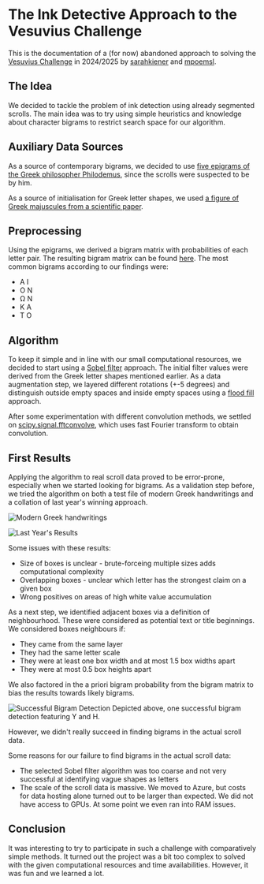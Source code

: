 # The Ink Detective Approach to the Vesuvius Challenge

This is the documentation of a (for now) abandoned approach to solving the [Vesuvius Challenge](https://scrollprize.org/) in 2024/2025 by [sarahkiener](https://github.com/sarahkiener) and [mpoemsl](https://github.com/mpoemsl).

## The Idea

We decided to tackle the problem of ink detection using already segmented scrolls. The main idea was to try using simple heuristics and knowledge about character bigrams to restrict search space for our algorithm.

## Auxiliary Data Sources

As a source of contemporary bigrams, we decided to use [five epigrams of the Greek philosopher Philodemus](https://www.perseus.tufts.edu/hopper/searchresults?target=greek&all_words=philodemus&all_words_expand=on&phrase=&any_words=&exclude_words=&documents=), since the scrolls were suspected to be by him.

As a source of initialisation for Greek letter shapes, we used [a figure of Greek majuscules from a scientific paper](https://www.researchgate.net/figure/Greek-alphabet-of-24-letters_fig1_374386506).

## Preprocessing

Using the epigrams, we derived a bigram matrix with probabilities of each letter pair. The resulting bigram matrix can be found [here](https://ink-detective.github.io/assets/bigram_matrix.csv). The most common bigrams according to our findings were:

* Α Ι
* Ο Ν
* Ω Ν
* Κ Α
* Τ Ο

## Algorithm

To keep it simple and in line with our small computational resources, we decided to start using a [Sobel filter](https://en.wikipedia.org/wiki/Sobel_operator) approach. The initial filter values were derived from the Greek letter shapes mentioned earlier. As a data augmentation step, we layered different rotations (+-5 degrees) and distinguish outside empty spaces and inside empty spaces using a [flood fill](https://en.wikipedia.org/wiki/Flood_fill) approach.

After some experimentation with different convolution methods, we settled on [scipy.signal.fftconvolve](https://docs.scipy.org/doc/scipy/reference/generated/scipy.signal.fftconvolve.html), which uses fast Fourier transform to obtain convolution.

## First Results

Applying the algorithm to real scroll data proved to be error-prone, especially when we started looking for bigrams. As a validation step before, we tried the algorithm on both a test file of modern Greek handwritings and a collation of last year's winning approach.

![Modern Greek handwritings](https://ink-detective.github.io/assets/test_image.jpg)

![Last Year's Results](https://ink-detective.github.io/assets/single_letter_findings.png)

Some issues with these results:

* Size of boxes is unclear - brute-forceing multiple sizes adds computational complexity
* Overlapping boxes - unclear which letter has the strongest claim on a given box
* Wrong positives on areas of high white value accumulation

As a next step, we identified adjacent boxes via a definition of neighbourhood. These were considered as potential text or title beginnings. We considered boxes neighbours if:

* They came from the same layer
* They had the same letter scale
* They were at least one box width and at most 1.5 box widths apart
* They were at most 0.5 box heights apart

We also factored in the a priori bigram probability from the bigram matrix to bias the results towards likely bigrams.

![Successful Bigram Detection](https://ink-detective.github.io/assets/successful_bigram.png)
Depicted above, one successful bigram detection featuring Υ and Η.

However, we didn't really succeed in finding bigrams in the actual scroll data.

Some reasons for our failure to find bigrams in the actual scroll data:

* The selected Sobel filter algorithm was too coarse and not very successful at identifying vague shapes as letters
* The scale of the scroll data is massive. We moved to Azure, but costs for data hosting alone turned out to be larger than expected. We did not have access to GPUs. At some point we even ran into RAM issues.

## Conclusion

It was interesting to try to participate in such a challenge with comparatively simple methods. It turned out the project was a bit too complex to solved with the given computational resources and time availabilities. However, it was fun and we learned a lot.
